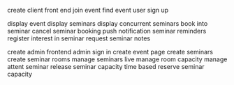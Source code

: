 create client front end
join event
find event
user sign up

display event
display seminars
display concurrent seminars
book into seminar
cancel seminar booking
push notification seminar reminders
register interest in seminar
request seminar notes

create admin frontend
admin sign in
create event page
create seminars
create seminar rooms
manage seminars live
manage room capacity
manage attent seminar
release seminar capacity time based
reserve seminar capacity
